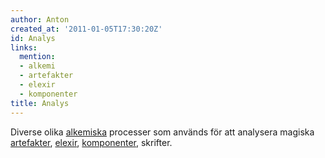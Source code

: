 ```yaml
---
author: Anton
created_at: '2011-01-05T17:30:20Z'
id: Analys
links:
  mention:
  - alkemi
  - artefakter
  - elexir
  - komponenter
title: Analys
---
```


Diverse olika [alkemiska] processer som används för att analysera magiska [artefakter], [elexir],
[komponenter], skrifter.

  [alkemiska]: alkemi
  [artefakter]: artefakter
  [elexir]: elexir
  [komponenter]: komponenter
